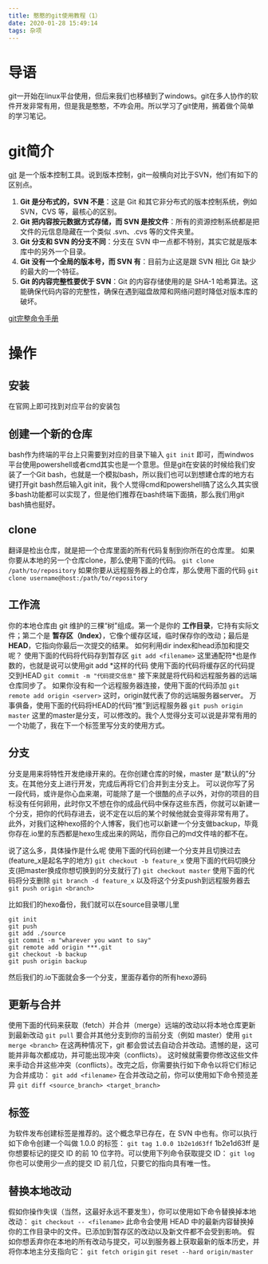 ```yaml
---
title: 憨憨的git使用教程（1）
date: 2020-01-28 15:49:14
tags: 杂项
---
```


# 导语
git一开始在linux平台使用，但后来我们也移植到了windows。git在多人协作的软件开发非常有用，但是我是憨憨，不咋会用。所以学习了git使用，搁着做个简单的学习笔记。
<!-- more -->
# git简介
[git](https://git-scm.com/) 是一个版本控制工具。说到版本控制，git一般横向对比于SVN，他们有如下的区别点。
1. **Git 是分布式的，SVN 不是**：这是 Git 和其它非分布式的版本控制系统，例如 SVN，CVS 等，最核心的区别。
2. **Git 把内容按元数据方式存储，而 SVN 是按文件**：所有的资源控制系统都是把文件的元信息隐藏在一个类似 .svn、.cvs 等的文件夹里。
3. **Git 分支和 SVN 的分支不同**：分支在 SVN 中一点都不特别，其实它就是版本库中的另外一个目录。
4. **Git 没有一个全局的版本号，而 SVN 有**：目前为止这是跟 SVN 相比 Git 缺少的最大的一个特征。
5. **Git 的内容完整性要优于 SVN**：Git 的内容存储使用的是 SHA-1 哈希算法。这能确保代码内容的完整性，确保在遇到磁盘故障和网络问题时降低对版本库的破坏。

[git完整命令手册](git-scm.com/docs)

# 操作
## 安装
在官网上即可找到对应平台的安装包

## 创建一个新的仓库
bash作为终端的平台上只需要到对应的目录下输入
`git init`
即可，而windwos平台使用powershell或者cmd其实也是一个意思。但是git在安装的时候给我们安装了一个Git bash，也就是一个模拟bash，所以我们也可以到想建仓库的地方右键打开git bash然后输入git init，我个人觉得cmd和powershell搞了这么久其实很多bash功能都可以实现了，但是他们推荐在bash终端下面搞，那么我们用git bash搞也挺好。

## clone
翻译是检出仓库，就是把一个仓库里面的所有代码复制到你所在的仓库里。
如果你要从本地的另一个仓库clone，那么使用下面的代码。
`git clone /path/to/repository`
如果你要从远程服务器上的仓库，那么使用下面的代码
`git clone username@host:/path/to/repository`

## 工作流
你的本地仓库由 git 维护的三棵“树”组成。第一个是你的 **工作目录**，它持有实际文件；第二个是 **暂存区（Index）**，它像个缓存区域，临时保存你的改动；最后是 **HEAD**，它指向你最后一次提交的结果。
如何利用dir index和head添加和提交呢？
使用下面的代码将代码存到暂存区
`git add <filename>`
这里通配符\*也是作数的，也就是说可以使用git add \*这样的代码
使用下面的代码将缓存区的代码提交到HEAD
`git commit -m "代码提交信息"`
接下来就是将代码和远程服务器的远端仓库同步了。
如果你没有和一个远程服务器连接，使用下面的代码添加
`git remote add origin <server>`
这时，origin就代表了你的远端服务器server。
万事俱备，使用下面的代码将HEAD的代码“推”到远程服务器
`git push origin master`
这里的master是分支，可以修改的。我个人觉得分支可以说是非常有用的一个功能了，我在下一个标签里写分支的使用方式。

## 分支
分支是用来将特性开发绝缘开来的。在你创建仓库的时候，master 是“默认的”分支。在其他分支上进行开发，完成后再将它们合并到主分支上。
可以说你写了另一段代码，或许是你心血来潮，可能除了是一个很酷的点子以外，对你的项目的目标没有任何卵用，此时你又不想在你的成品代码中保存这些东西，你就可以新建一个分支，把你的代码存进去，说不定在以后的某个时候他就会变得非常有用了。
此外，对我们这种hexo搭的个人博客，我们也可以新建一个分支做backup，毕竟你存在.io里的东西都是hexo生成出来的网站，而你自己的md文件啥的都不在。

说了这么多，具体操作是什么呢
使用下面的代码创建一个分支并且切换过去(feature_x是起名字的地方)
`git checkout -b feature_x`
使用下面的代码切换分支(把master换成你想切换到的分支就行了)
`git checkout master`
使用下面的代码将分支删除
`git branch -d feature_x`
以及将这个分支push到远程服务器去
`git push origin <branch>`

比如我们的hexo备份，我们就可以在source目录哪儿里
```
git init
git push 
git add ./source
git commit -m "wharever you want to say"
git remote add origin ***.git
git checkout -b backup
git push origin backup
```
然后我们的.io下面就会多一个分支，里面存着你的所有hexo源码

## 更新与合并
使用下面的代码来获取（fetch）并合并（merge）远端的改动以将本地仓库更新到最新改动
`git pull`
要合并其他分支到你的当前分支（例如 master）使用
`git merge <branch>`
在这两种情况下，git 都会尝试去自动合并改动。遗憾的是，这可能并非每次都成功，并可能出现冲突（conflicts）。 这时候就需要你修改这些文件来手动合并这些冲突（conflicts）。改完之后，你需要执行如下命令以将它们标记为合并成功：
`git add <filename>`
在合并改动之前，你可以使用如下命令预览差异
`git diff <source_branch> <target_branch>`

## 标签
为软件发布创建标签是推荐的。这个概念早已存在，在 SVN 中也有。你可以执行如下命令创建一个叫做 1.0.0 的标签：
`git tag 1.0.0 1b2e1d63ff`
1b2e1d63ff 是你想要标记的提交 ID 的前 10 位字符。可以使用下列命令获取提交 ID：
`git log`
你也可以使用少一点的提交 ID 前几位，只要它的指向具有唯一性。

## 替换本地改动
假如你操作失误（当然，这最好永远不要发生），你可以使用如下命令替换掉本地改动：
`git checkout -- <filename>`
此命令会使用 HEAD 中的最新内容替换掉你的工作目录中的文件。已添加到暂存区的改动以及新文件都不会受到影响。 
假如你想丢弃你在本地的所有改动与提交，可以到服务器上获取最新的版本历史，并将你本地主分支指向它：
`git fetch origin`
`git reset --hard origin/master`